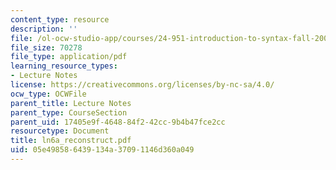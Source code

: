 ```yaml
---
content_type: resource
description: ''
file: /ol-ocw-studio-app/courses/24-951-introduction-to-syntax-fall-2003/05e498586439134a37091146d360a049_ln6a_reconstruct.pdf
file_size: 70278
file_type: application/pdf
learning_resource_types:
- Lecture Notes
license: https://creativecommons.org/licenses/by-nc-sa/4.0/
ocw_type: OCWFile
parent_title: Lecture Notes
parent_type: CourseSection
parent_uid: 17405e9f-4648-84f2-42cc-9b4b47fce2cc
resourcetype: Document
title: ln6a_reconstruct.pdf
uid: 05e49858-6439-134a-3709-1146d360a049
---
```

